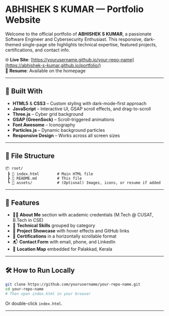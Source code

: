 # ABHISHEK S KUMAR — Portfolio Website

Welcome to the official portfolio of **ABHISHEK S KUMAR**, a passionate Software Engineer and Cybersecurity Enthusiast. This responsive, dark-themed single-page site highlights technical expertise, featured projects, certifications, and contact info.

🌐 **Live Site**: [https://yourusername.github.io/your-repo-name](https://abhishek-s-kumar.github.io/portfolio/)  
📝 **Resume**: Available on the homepage

---

## 🔧 Built With

- **HTML5** & **CSS3** – Custom styling with dark-mode-first approach  
- **JavaScript** – Interactive UI, GSAP scroll effects, and drag-to-scroll
- **Three.js** – Cyber grid background
- **GSAP (GreenSock)** – Scroll-triggered animations
- **Font Awesome** – Iconography
- **Particles.js** – Dynamic background particles
- **Responsive Design** – Works across all screen sizes

---

## 📁 File Structure

```
📦 root/
 ┣ 📄 index.html        # Main HTML file
 ┣ 📄 README.md         # This file
 ┗ 📁 assets/           # (Optional) Images, icons, or resume if added
```

---

## 📌 Features

- 👨‍💻 **About Me** section with academic credentials (M.Tech @ CUSAT, B.Tech in CSE)
- 🧠 **Technical Skills** grouped by category
- 🚀 **Project Showcase** with hover effects and GitHub links
- 📜 **Certifications** in a horizontally scrollable format
- 📬 **Contact Form** with email, phone, and LinkedIn
- 📍 **Location Map** embedded for Palakkad, Kerala

---

## 🛠 How to Run Locally

```bash
git clone https://github.com/yourusername/your-repo-name.git
cd your-repo-name
# Then open index.html in your browser
```

Or double-click `index.html`.

---



